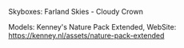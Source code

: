 Skyboxes: Farland Skies - Cloudy Crown

Models: Kenney's Nature Pack Extended, WebSite: https://kenney.nl/assets/nature-pack-extended
